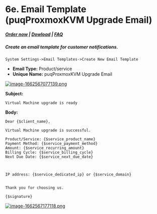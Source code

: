 # 6e. Email Template (puqProxmoxKVM Upgrade Email)

#####  [Order now](https://panel.puqcloud.com/index.php?rp=/store/whmcs-module-proxmox-kvm) | [Dowload](https://download.puqcloud.com/WHMCS/servers/PUQ_WHMCS-Proxmox-KVM/) | [FAQ](https://faq.puqcloud.com/)

##### Create an email template for customer notifications.

```
System Settings->Email Templates->Create New Email Template
```

- **Email Type:** Product/service
- **Unique Name:** puqProxmoxKVM Upgrade Email

[![image-1662567077139.png](https://doc.puq.info/uploads/images/gallery/2022-09/scaled-1680-/image-1662567077139.png)](https://doc.puq.info/uploads/images/gallery/2022-09/image-1662567077139.png)

**Subject:**

```
Virtual Machine upgrade is ready
```

**Body:**

```
Dear {$client_name},

Virtual Machine upgrade is successful.

Product/Service: {$service_product_name}
Payment Method: {$service_payment_method}
Amount: {$service_recurring_amount}
Billing Cycle: {$service_billing_cycle}
Next Due Date: {$service_next_due_date}



IP address: {$service_dedicated_ip} or {$service_domain}


Thank you for choosing us.

{$signature}
```

[![image-1662567177118.png](https://doc.puq.info/uploads/images/gallery/2022-09/scaled-1680-/image-1662567177118.png)](https://doc.puq.info/uploads/images/gallery/2022-09/image-1662567177118.png)